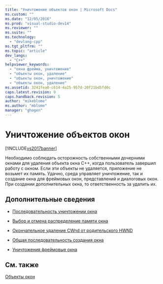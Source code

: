 ```yaml
---
title: "Уничтожение объектов окон | Microsoft Docs"
ms.custom: ""
ms.date: "12/05/2016"
ms.prod: "visual-studio-dev14"
ms.reviewer: ""
ms.suite: ""
ms.technology: 
  - "devlang-cpp"
ms.tgt_pltfrm: ""
ms.topic: "article"
dev_langs: 
  - "C++"
helpviewer_keywords: 
  - "окна фрейма, уничтожение"
  - "объекты окон, удаление"
  - "объекты окон, уничтожение"
  - "объекты окон, удаление"
ms.assetid: 3241fea0-c614-4a25-957d-20f21bd5fd0c
caps.latest.revision: 9
caps.handback.revision: 5
author: "mikeblome"
ms.author: "mblome"
manager: "ghogen"
---
```

# Уничтожение объектов окон
[!INCLUDE[vs2017banner](../assembler/inline/includes/vs2017banner.md)]

Необходимо соблюдать осторожность собственными дочерними окнами для удаления объекта окна C\+\+, когда пользователь завершил работу с окном.  Если эти объекты не удаляется, приложение не возьмет их память.  Удачно, среда управляет уничтожение, так и создание окна для фреймовых окон, представлений и диалоговых окон.  При создании дополнительных окна, то ответственность за удалить их.  
  
## Дополнительные сведения  
  
-   [Последовательность уничтожении окна](../mfc/window-destruction-sequence.md)  
  
-   [Выбор и отмена распределение памяти окна](../mfc/allocating-and-deallocating-window-memory.md)  
  
-   [Окончательное удаление CWnd от родительского HWND](../Topic/Detaching%20a%20CWnd%20from%20Its%20HWND.md)  
  
-   [Общая последовательность создания окна](../mfc/general-window-creation-sequence.md)  
  
-   [Уничтожения фреймовые окна](../mfc/destroying-frame-windows.md)  
  
## См. также  
 [Объекты окон](../mfc/window-objects.md)